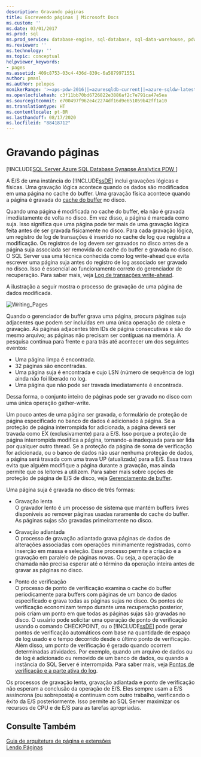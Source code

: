 ```yaml
---
description: Gravando páginas
title: Escrevendo páginas | Microsoft Docs
ms.custom: ''
ms.date: 03/01/2017
ms.prod: sql
ms.prod_service: database-engine, sql-database, sql-data-warehouse, pdw
ms.reviewer: ''
ms.technology: ''
ms.topic: conceptual
helpviewer_keywords:
- pages
ms.assetid: 409c8753-03c4-436d-839c-6a5879971551
author: pmasl
ms.author: pelopes
monikerRange: '>=aps-pdw-2016||=azuresqldb-current||=azure-sqldw-latest||>=sql-server-2016||=sqlallproducts-allversions||>=sql-server-linux-2017||=azuresqldb-mi-current'
ms.openlocfilehash: c3f11bb70bd6726822e3886af2c7e791ca47e5ea
ms.sourcegitcommit: e700497f962e4c2274df16d9e651059b42ff1a10
ms.translationtype: HT
ms.contentlocale: pt-BR
ms.lasthandoff: 08/17/2020
ms.locfileid: "88418712"
---
```

# <a name="writing-pages"></a>Gravando páginas
[!INCLUDE[SQL Server Azure SQL Database Synapse Analytics PDW ](../includes/applies-to-version/sql-asdb-asdbmi-asa-pdw.md)]

A E/S de uma instância do [!INCLUDE[ssDE](../includes/ssde-md.md)] inclui gravações lógicas e físicas. Uma gravação lógica acontece quando os dados são modificados em uma página no cache do buffer. Uma gravação física acontece quando a página é gravada do [cache do buffer](../relational-databases/memory-management-architecture-guide.md) no disco.

Quando uma página é modificada no cache do buffer, ela não é gravada imediatamente de volta no disco. Em vez disso, a página é marcada como suja. Isso significa que uma página pode ter mais de uma gravação lógica feita antes de ser gravada fisicamente no disco. Para cada gravação lógica, um registro de log de transações é inserido no cache de log que registra a modificação. Os registros de log devem ser gravados no disco antes de a página suja associada ser removida do cache do buffer e gravada no disco. O SQL Server usa uma técnica conhecida como log write-ahead que evita escrever uma página suja antes do registro de log associado ser gravado no disco. Isso é essencial ao funcionamento correto do gerenciador de recuperação. Para saber mais, veja [Log de transações write-ahead](../relational-databases/sql-server-transaction-log-architecture-and-management-guide.md).

A ilustração a seguir mostra o processo de gravação de uma página de dados modificada.

![Writing_Pages](../relational-databases/media/writing-pages.gif)

Quando o gerenciador de buffer grava uma página, procura páginas suja adjacentes que podem ser incluídas em uma única operação de coleta e gravação. As páginas adjacentes têm IDs de página consecutivas e são do mesmo arquivo; as páginas não precisam ser contíguas na memória. A pesquisa continua para frente e para trás até acontecer um dos seguintes eventos:

 * Uma página limpa é encontrada.
 * 32 páginas são encontradas.
 * Uma página suja é encontrada e cujo LSN (número de sequência de log) ainda não foi liberado no log.
 * Uma página que não pode ser travada imediatamente é encontrada.

Dessa forma, o conjunto inteiro de páginas pode ser gravado no disco com uma única operação gather-write. 

Um pouco antes de uma página ser gravada, o formulário de proteção de página especificado no banco de dados é adicionado à página. Se a proteção de página interrompida for adicionada, a página deverá ser travada como EX (exclusivamente) para a E/S. Isso porque a proteção de página interrompida modifica a página, tornando-a inadequada para ser lida por qualquer outro thread. Se a proteção da página de soma de verificação for adicionada, ou o banco de dados não usar nenhuma proteção de dados, a página será travada com uma trava UP (atualizada) para a E/S. Essa trava evita que alguém modifique a página durante a gravação, mas ainda permite que os leitores a utilizem. Para saber mais sobre opções de proteção de página de E/S de disco, veja [Gerenciamento de buffer](../relational-databases/memory-management-architecture-guide.md).

Uma página suja é gravada no disco de três formas: 

* Gravação lenta   
 O gravador lento é um processo de sistema que mantém buffers livres disponíveis ao remover páginas usadas raramente do cache do buffer. As páginas sujas são gravadas primeiramente no disco. 

* Gravação adiantada   
 O processo de gravação adiantado grava páginas de dados de alterações associadas com operações minimamente registradas, como inserção em massa e seleção. Esse processo permite a criação e a gravação em paralelo de páginas novas. Ou seja, a operação de chamada não precisa esperar até o término da operação inteira antes de gravar as páginas no disco.

* Ponto de verificação   
 O processo de ponto de verificação examina o cache do buffer periodicamente para buffers com páginas de um banco de dados especificado e grava todas as páginas sujas no disco. Os pontos de verificação economizam tempo durante uma recuperação posterior, pois criam um ponto em que todas as páginas sujas são gravadas no disco. O usuário pode solicitar uma operação de ponto de verificação usando o comando CHECKPOINT, ou o [!INCLUDE[ssDE](../includes/ssde-md.md)] pode gerar pontos de verificação automáticos com base na quantidade de espaço de log usado e o tempo decorrido desde o último ponto de verificação. Além disso, um ponto de verificação é gerado quando ocorrem determinadas atividades. Por exemplo, quando um arquivo de dados ou de log é adicionado ou removido de um banco de dados, ou quando a instância do SQL Server é interrompida. Para saber mais, veja [Pontos de verificação e a parte ativa do log](../relational-databases/sql-server-transaction-log-architecture-and-management-guide.md).

Os processos de gravação lenta, gravação adiantada e ponto de verificação não esperam a conclusão da operação de E/S. Eles sempre usam a E/S assíncrona (ou sobreposta) e continuam com outro trabalho, verificando o êxito da E/S posteriormente. Isso permite ao SQL Server maximizar os recursos de CPU e de E/S para as tarefas apropriadas.

## <a name="see-also"></a>Consulte Também
[Guia de arquitetura de página e extensões](../relational-databases/pages-and-extents-architecture-guide.md)   
 [Lendo Páginas](../relational-databases/reading-pages.md)
